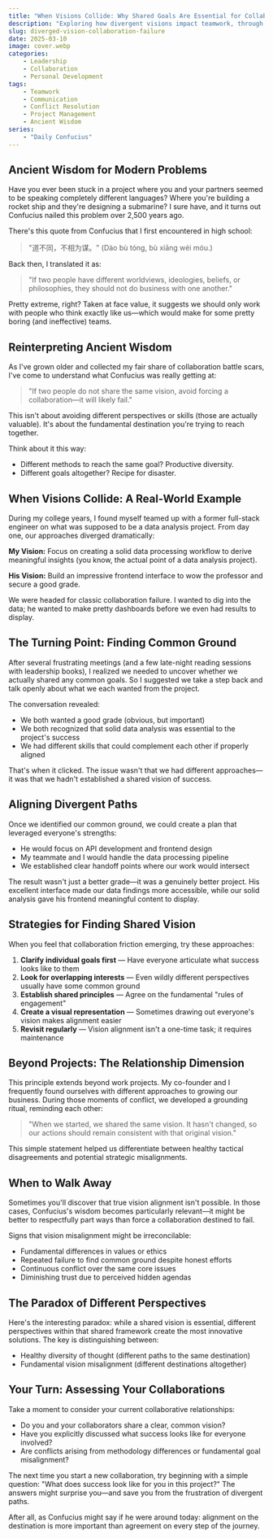 ```yaml
---
title: "When Visions Collide: Why Shared Goals Are Essential for Collaboration"
description: "Exploring how divergent visions impact teamwork, through ancient wisdom and modern experiences, with practical strategies for aligning goals in collaborative environments"
slug: diverged-vision-collaboration-failure
date: 2025-03-10
image: cover.webp
categories:
    - Leadership
    - Collaboration
    - Personal Development
tags:
    - Teamwork
    - Communication
    - Conflict Resolution
    - Project Management
    - Ancient Wisdom
series:
    - "Daily Confucius"
---
```


## Ancient Wisdom for Modern Problems

Have you ever been stuck in a project where you and your partners seemed to be speaking completely different languages? Where you're building a rocket ship and they're designing a submarine? I sure have, and it turns out Confucius nailed this problem over 2,500 years ago.

There's this quote from Confucius that I first encountered in high school:

> "道不同，不相为谋。" (Dào bù tóng, bù xiāng wéi móu.)

Back then, I translated it as:

> "If two people have different worldviews, ideologies, beliefs, or philosophies, they should not do business with one another."

Pretty extreme, right? Taken at face value, it suggests we should only work with people who think exactly like us—which would make for some pretty boring (and ineffective) teams.

## Reinterpreting Ancient Wisdom

As I've grown older and collected my fair share of collaboration battle scars, I've come to understand what Confucius was really getting at:

> "If two people do not share the same vision, avoid forcing a collaboration—it will likely fail."

This isn't about avoiding different perspectives or skills (those are actually valuable). It's about the fundamental destination you're trying to reach together.

Think about it this way:

- Different methods to reach the same goal? Productive diversity.
- Different goals altogether? Recipe for disaster.

## When Visions Collide: A Real-World Example

During my college years, I found myself teamed up with a former full-stack engineer on what was supposed to be a data analysis project. From day one, our approaches diverged dramatically:

**My Vision:** Focus on creating a solid data processing workflow to derive meaningful insights (you know, the actual point of a data analysis project).

**His Vision:** Build an impressive frontend interface to wow the professor and secure a good grade.

We were headed for classic collaboration failure. I wanted to dig into the data; he wanted to make pretty dashboards before we even had results to display.

## The Turning Point: Finding Common Ground

After several frustrating meetings (and a few late-night reading sessions with leadership books), I realized we needed to uncover whether we actually shared any common goals. So I suggested we take a step back and talk openly about what we each wanted from the project.

The conversation revealed:

- We both wanted a good grade (obvious, but important)
- We both recognized that solid data analysis was essential to the project's success
- We had different skills that could complement each other if properly aligned

That's when it clicked. The issue wasn't that we had different approaches—it was that we hadn't established a shared vision of success.

## Aligning Divergent Paths

Once we identified our common ground, we could create a plan that leveraged everyone's strengths:

- He would focus on API development and frontend design
- My teammate and I would handle the data processing pipeline
- We established clear handoff points where our work would intersect

The result wasn't just a better grade—it was a genuinely better project. His excellent interface made our data findings more accessible, while our solid analysis gave his frontend meaningful content to display.

## Strategies for Finding Shared Vision

When you feel that collaboration friction emerging, try these approaches:

1. **Clarify individual goals first** — Have everyone articulate what success looks like to them
2. **Look for overlapping interests** — Even wildly different perspectives usually have some common ground
3. **Establish shared principles** — Agree on the fundamental "rules of engagement"
4. **Create a visual representation** — Sometimes drawing out everyone's vision makes alignment easier
5. **Revisit regularly** — Vision alignment isn't a one-time task; it requires maintenance

## Beyond Projects: The Relationship Dimension

This principle extends beyond work projects. My co-founder and I frequently found ourselves with different approaches to growing our business. During those moments of conflict, we developed a grounding ritual, reminding each other:

> "When we started, we shared the same vision. It hasn't changed, so our actions should remain consistent with that original vision."

This simple statement helped us differentiate between healthy tactical disagreements and potential strategic misalignments.

## When to Walk Away

Sometimes you'll discover that true vision alignment isn't possible. In those cases, Confucius's wisdom becomes particularly relevant—it might be better to respectfully part ways than force a collaboration destined to fail.

Signs that vision misalignment might be irreconcilable:

- Fundamental differences in values or ethics
- Repeated failure to find common ground despite honest efforts
- Continuous conflict over the same core issues
- Diminishing trust due to perceived hidden agendas

## The Paradox of Different Perspectives

Here's the interesting paradox: while a shared vision is essential, different perspectives within that shared framework create the most innovative solutions. The key is distinguishing between:

- Healthy diversity of thought (different paths to the same destination)
- Fundamental vision misalignment (different destinations altogether)

## Your Turn: Assessing Your Collaborations

Take a moment to consider your current collaborative relationships:

- Do you and your collaborators share a clear, common vision?
- Have you explicitly discussed what success looks like for everyone involved?
- Are conflicts arising from methodology differences or fundamental goal misalignment?

The next time you start a new collaboration, try beginning with a simple question: "What does success look like for you in this project?" The answers might surprise you—and save you from the frustration of divergent paths.

After all, as Confucius might say if he were around today: alignment on the destination is more important than agreement on every step of the journey.
